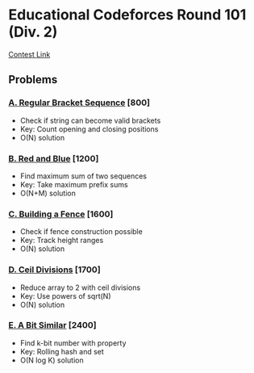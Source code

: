 # Educational Codeforces Round 101 (Div. 2)
[Contest Link](https://codeforces.com/contest/1469)

## Problems

### [A. Regular Bracket Sequence](https://codeforces.com/contest/1469/problem/A) [800]
- Check if string can become valid brackets
- Key: Count opening and closing positions
- O(N) solution

### [B. Red and Blue](https://codeforces.com/contest/1469/problem/B) [1200]
- Find maximum sum of two sequences
- Key: Take maximum prefix sums
- O(N+M) solution

### [C. Building a Fence](https://codeforces.com/contest/1469/problem/C) [1600]
- Check if fence construction possible
- Key: Track height ranges
- O(N) solution

### [D. Ceil Divisions](https://codeforces.com/contest/1469/problem/D) [1700]
- Reduce array to 2 with ceil divisions
- Key: Use powers of sqrt(N)
- O(N) solution

### [E. A Bit Similar](https://codeforces.com/contest/1469/problem/E) [2400]
- Find k-bit number with property
- Key: Rolling hash and set
- O(N log K) solution
